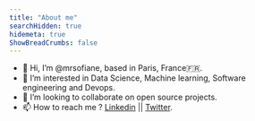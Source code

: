 ```yaml
---
title: "About me"
searchHidden: true
hidemeta: true
ShowBreadCrumbs: false
---
```

- 👋 Hi, I’m @mrsofiane, based in Paris, France🇫🇷.
- 👀 I’m interested in Data Science, Machine learning, Software engineering and Devops.
- 💞️ I’m looking to collaborate on open source projects.
- 📫 How to reach me ? [Linkedin](https://linkedin.com/in/mrsofiane) || [Twitter](https://twitter.com/mrr_sofiane).